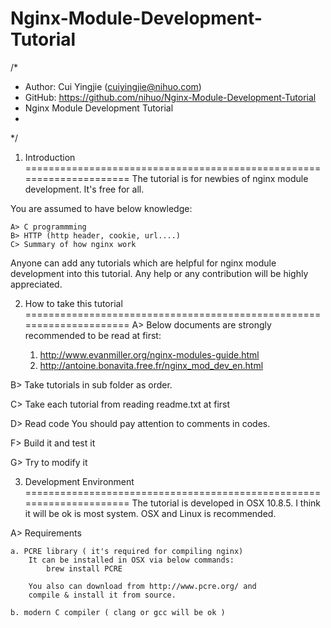 Nginx-Module-Development-Tutorial
=================================

/*
 *	Author: Cui Yingjie (cuiyingjie@nihuo.com)
 *  GitHub: https://github.com/nihuo/Nginx-Module-Development-Tutorial
 * 	Nginx Module Development Tutorial
 * 
 */


1) Introduction
=====================================================================
The tutorial is for newbies of nginx module development. It's free for all. 

You are assumed to have below knowledge:

	A> C programmming
	B> HTTP (http header, cookie, url....)
	C> Summary of how nginx work


Anyone can add any tutorials which are helpful for nginx module development 
into this tutorial. Any help or any contribution will be highly appreciated.



2) How to take this tutorial
=====================================================================
A> Below documents are strongly recommended to be read at first:

	1. http://www.evanmiller.org/nginx-modules-guide.html
	2. http://antoine.bonavita.free.fr/nginx_mod_dev_en.html

B> Take tutorials in sub folder as order. 

C> Take each tutorial from reading readme.txt at first

D> Read code
	You should pay attention to comments in codes.
	
F> Build it and test it

G> Try to modify it


3) Development Environment
=====================================================================
The tutorial is developed in OSX 10.8.5. I think it will be ok is most system. 
OSX and Linux is recommended. 

A> Requirements

	a. PCRE library ( it's required for compiling nginx)
		It can be installed in OSX via below commands:
			brew install PCRE

		You also can download from http://www.pcre.org/ and 
		compile & install it from source. 

	b. modern C compiler ( clang or gcc will be ok )

